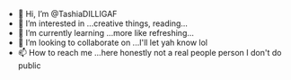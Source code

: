 - 👋 Hi, I’m @TashiaDILLIGAF
- 👀 I’m interested in ...creative things, reading...
- 🌱 I’m currently learning ...more like refreshing...
- 💞️ I’m looking to collaborate on ...I'll let yah know lol
- 📫 How to reach me ...here honestly not a real people person I don't do public 

<!---
TashiaDILLIGAF/TashiaDILLIGAF is a ✨ special ✨ repository because its `README.md` (this file) appears on your GitHub profile.
You can click the Preview link to take a look at your changes.
--->
